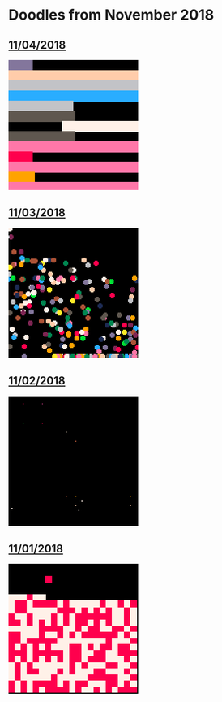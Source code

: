 # Doodles from November 2018

## [11/04/2018](20181104.p8)

![11-04-2018](gifs/20181104_0.gif)

## [11/03/2018](20181103.p8)

![11-03-2018](gifs/20181103_0.gif)

## [11/02/2018](20181102.p8)

![11-02-2018](gifs/20181102_0.gif)

## [11/01/2018](20181101.p8)

![11-01-2018](gifs/20181101_0.gif)
